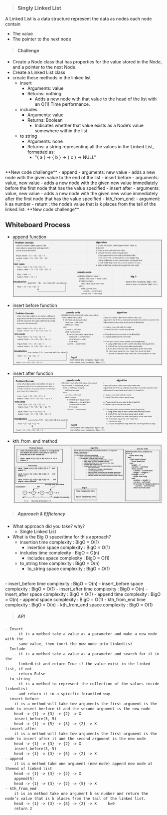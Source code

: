 > ### Singly Linked List
A Linked List is a data structure represent the data as nodes each node contain
 - The value 
 - The pointer to the next node 

> #### Challenge
 - Create a Node class that has properties for the value stored in the Node, and a pointer to the next Node.
 - Create a Linked List class
 - create these methods in the linked list 
   - insert
     - Arguments: value
     - Returns: nothing
       - Adds a new node with that value to the head of the list with an O(1) Time performance. 
   - includes
     - Arguments: value
     - Returns: Boolean
       - Indicates whether that value exists as a Node’s value somewhere within the list.
   - to string
     - Arguments: none
     - Returns: a string representing all the values in the Linked List, formatted as:
       - "{ a } -> { b } -> { c } -> NULL"
 <br/>
**New code challenge** 
   - append
     - arguments: new value
     - adds a new node with the given value to the end of the list
   - insert before
     - arguments: value, new value
     - adds a new node with the given new value immediately before the first node that has the value specified
   - insert after
     - arguments: value, new value
     - adds a new node with the given new value immediately after the first node that has the value specified
   - kth_from_end:
     - argument: k as number
     - return : the node’s value that is k places from the tail of the linked list.
**New code challenge**  

## Whiteboard Process
- append function
![append](append%20function%20.png)

- insert before function
![insert before](insert-before.png)

- insert after function
![insert after](insert-after.png)

- kth_from_end method
![kth_from_end](kth_from_end.png)


> ##### Approach & Efficiency
 - What approach did you take? why? 
    - Single Linked List
 - What is the Big O space/time for this approach?
     - insertion time complexity : BigO = O(1)
       - insertion space complexity : BigO = O(1)
     - includes time complexity : BigO = O(n)
       - includes space complexity : BigO = O(1)
     - to_string time complexity : BigO = O(n)
       - to_string space complexity : BigO = O(1)
<br/>
     - insert_before time complexity : BigO = O(n)
       - insert_before space complexity : BigO = O(1)
     - insert_after time complexity : BigO = O(n)
       - insert_after space complexity : BigO = O(1)
     - append time complexity : BigO = O(n)
        - append space complexity : BigO = O(1)
     - kth_from_end time complexity : BigO = O(n)
          - kth_from_end space complexity : BigO = O(1)

> ##### API 
    - Insert
        - it is a method take a value as a parameter and make a new node with the 
          same value, then inert the new node into linkedList 
    - Include
        - it is a method take a value as a parameter and search for it in the 
          linkedList and return True if the value exist in the linked list, if not 
          return False 
    - to_string
        - it is a method to represent the collection of the values inside linkedList
          and return it in a spicific foramtted way 
    - insert before 
        it is a method will take tow arguments the first argument is the node to insert berfore it and the second argument is the new node 
        head -> {1} -> {3} -> {2} -> X	
        insert_before(3, 5)
        head -> {1} -> {5} -> {3} -> {2} -> X
    - insert after
        it is a method will take tow arguments the first argument is the node to insert after it and the second argument is the new node 
        head -> {1} -> {3} -> {2} -> X	
        insert_before(3, 5)
        head -> {1} -> {3} -> {5} -> {2} -> X
    - append
        it is a method take one argument (new node) append new node at theend of linked list 
        head -> {1} -> {3} -> {2} -> X	
        append(5)	
        head -> {1} -> {3} -> {2} -> {5} -> X
    - kth_from_end
        it is an method take one argument k as number and return the node’s value that is k places from the tail of the linked list.
        head -> {1} -> {3} -> {8} -> {2} -> X     k=0 
        return 2
